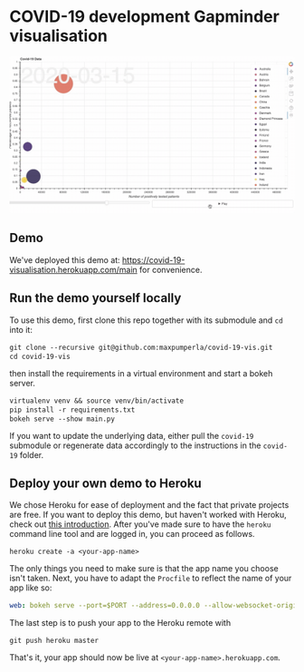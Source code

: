 # COVID-19 development Gapminder visualisation

![covid-19](covid-19-gapminder.gif)

## Demo

We've deployed this demo at: https://covid-19-visualisation.herokuapp.com/main for convenience.

## Run the demo yourself locally

To use this demo, first clone this repo together with its submodule and `cd` into it:

```bash_script
git clone --recursive git@github.com:maxpumperla/covid-19-vis.git
cd covid-19-vis
```

then install the requirements in a virtual environment and start a bokeh server.

```bash_script
virtualenv venv && source venv/bin/activate
pip install -r requirements.txt
bokeh serve --show main.py
```

If you want to update the underlying data, either pull the `covid-19` submodule or regenerate
data accordingly to the instructions in the `covid-19` folder.

## Deploy your own demo to Heroku

We chose Heroku for ease of deployment and the fact that private projects are free. If you want to deploy this demo, but haven't worked with Heroku, check out [this introduction](https://devcenter.heroku.com/articles/getting-started-with-python). After you've made sure to have the `heroku` command line tool and are logged in, you can proceed as follows.

```bash_script
heroku create -a <your-app-name>
```

The only things you need to make sure is that the app name you choose isn't taken. Next, you have to adapt the `Procfile` to reflect the name of your app like so:

```yaml
web: bokeh serve --port=$PORT --address=0.0.0.0 --allow-websocket-origin=<your-app-name>.herokuapp.com --use-xheaders main.py
```

The last step is to push your app to the Heroku remote with

```bash_script
git push heroku master
```

That's it, your app should now be live at `<your-app-name>.herokuapp.com`.